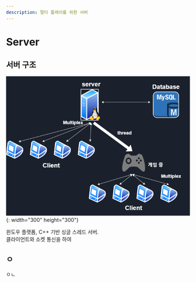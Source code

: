 ```yaml
---
description: 멀티 플레이를 위한 서버
---
```


# Server

## 서버 구조 

![](../.gitbook/assets/c_s-.png){: width="300" height="300"}

윈도우 플랫폼, C++ 기반 싱글 스레드 서버.  
클라이언트와 소켓 통신을 하여   


## ㅇ

ㅇㄴ



